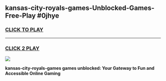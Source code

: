
## kansas-city-royals-games-Unblocked-Games-Free-Play #0jhye
<h3>
<a href="https://us.freeplayer.one?title=kansas-city-royals-games&ref=9M">CLICK TO PLAY</a></h3>
<hr>

<h3>
<a href="https://us.freeplayer.one?title=kansas-city-royals-games&ref=9M">CLICK 2 PLAY</a>
  
</h3>

<a href="https://us.freeplayer.one?title=kansas-city-royals-games&ref=9M"><img src="https://clearcache.store/games.png"></a>


**kansas-city-royals-games games unblocked: Your Gateway to Fun and Accessible Online Gaming**
